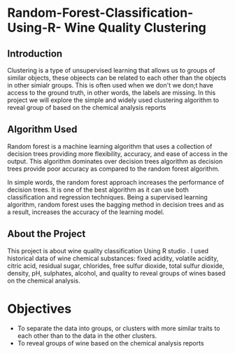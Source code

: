 # Random-Forest-Classification-Using-R- Wine Quality Clustering
## Introduction
Clustering is a type of unsupervised learning that allows us to groups of similar objects, these objeects can be related to each other than the objects in other simialr groups. This is often used when we don't we don;t have access to the ground truth, in other words, the labels are missing. In this project we will explore the simple and widely used clustering algorithm to reveal group of based on the chemical analysis reports

## Algorithm Used
Random forest is a machine learning algorithm that uses a collection of decision trees providing more flexibility, accuracy, and ease of access in the output. This algorithm dominates over decision trees algorithm as decision trees provide poor accuracy as compared to the random forest algorithm.

In simple words, the random forest approach increases the performance of decision trees. It is one of the best algorithm as it can use both classification and regression techniques. Being a supervised learning algorithm, random forest uses the bagging method in decision trees and as a result, increases the accuracy of the learning model.

## About the Project
This project is about wine quality classification Using R studio . I used historical data of wine chemical substances: 
fixed acidity,	volatile acidity,	citric acid,	residual sugar,	chlorides,	free sulfur dioxide,	total sulfur dioxide,	density,	pH,	sulphates,	alcohol, and	quality to reveal groups of wines based on the chemical analysis.

# Objectives
 - To separate the data into groups, or clusters with more similar traits to each other than to the data in the other clusters.
 - To reveal groups of wine based on the chemical analysis reports
